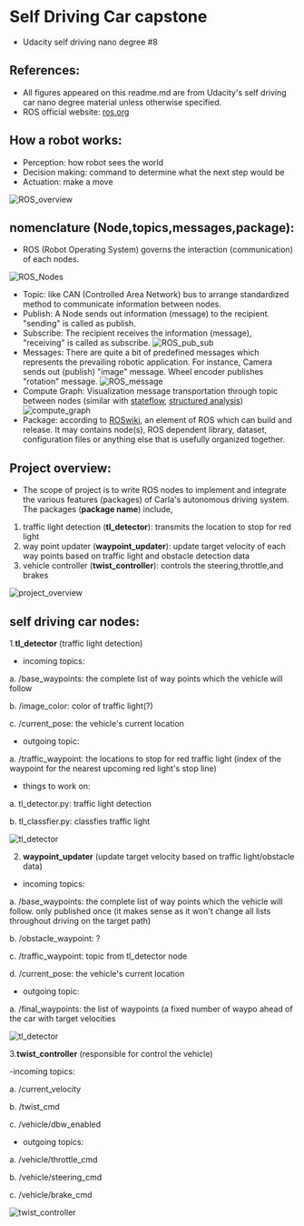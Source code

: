 # Self Driving Car capstone
- Udacity self driving nano degree #8

## References:
- All figures appeared on this readme.md are from Udacity's self driving car nano degree material unless otherwise specified. 
- ROS official website: [ros.org](https://www.ros.org/)

## How a robot works: 
- Perception: how robot sees the world
- Decision making: command to determine what the next step would be
- Actuation: make a move 

![ROS_overview](/selfdriving_final_figure/ros.png)

## nomenclature (Node,topics,messages,package):
- ROS (Robot Operating System) governs the interaction (communication) of each nodes. 

![ROS_Nodes](/selfdriving_final_figure/nodes.png)

- Topic: 
like CAN (Controlled Area Network) bus to arrange standardized method to communicate information between nodes. 
- Publish: 
A Node sends out information (message) to the recipient. "sending" is called as publish. 
- Subscribe: 
The recipient receives the information (message), "receiving" is called as subscribe. 
![ROS_pub_sub](/selfdriving_final_figure/pub_sub_architecture.png)
- Messages: 
There are quite a bit of predefined messages which represents the prevailing robotic application. For instance, Camera sends out (publish) "image" message. Wheel encoder publishes "rotation" message. 
![ROS_message](/selfdriving_final_figure/ROS_message.png)
- Compute Graph: 
Visualization message transportation through topic between nodes (similar with [stateflow](https://www.mathworks.com/products/stateflow.html), [structured analysis](https://en.wikipedia.org/wiki/Structured_analysis))
![compute_graph](/selfdriving_final_figure/compute_graph.png)
- Package: according to [ROSwiki](http://wiki.ros.org/ROS/Concepts), an element of ROS which can build and release. It may contains node(s), ROS dependent library, dataset, configuration files or anything else that is usefully organized together. 

## Project overview:

- The scope of project is to write ROS nodes to implement and integrate the various features (packages) of Carla's autonomous driving system. The packages (**package name**) include, 

1. traffic light detection (**tl_detector**): transmits the location to stop for red light
2. way point updater (**waypoint_updater**): update target velocity of each way points based on traffic light and obstacle detection data
3. vehicle controller (**twist_controller**): controls the steering,throttle,and brakes

![project_overview](/selfdriving_final_figure/project_overview.png)

## self driving car nodes:

1.**tl_detector** (traffic light detection)

- incoming topics:  

a. /base_waypoints: the complete list of way points which the vehicle will follow      

b. /image_color: color of traffic light(?)    

c.  /current_pose: the vehicle's current location   

- outgoing topic:    

a.  /traffic_waypoint: the locations to stop for red traffic light (index of the waypoint for the nearest upcoming red light's stop line)     
- things to work on:    

a. tl_detector.py: traffic light detection       

b. tl_classfier.py: classfies traffic light      

![tl_detector](/selfdriving_final_figure/tl-detector-ros-graph.png)

2. **waypoint_updater** (update target velocity based on traffic light/obstacle data)

- incoming topics:  

a.  /base_waypoints: the complete list of way points which the vehicle will follow. only published once (it makes sense as it won't change all lists throughout driving on the target path) 

b.  /obstacle_waypoint: ?    

c.  /traffic_waypoint: topic from tl_detector node    

d.  /current_pose: the vehicle's current location     

- outgoing topic:    

a.  /final_waypoints: the list of waypoints (a fixed number of waypo ahead of the car with target velocities  

![tl_detector](/selfdriving_final_figure/waypoint-updater-ros-graph.png)

3.**twist_controller** (responsible for control the vehicle)    

-incoming topics:      

a.  /current_velocity      

b.  /twist_cmd      

c.  /vehicle/dbw_enabled      

- outgoing topics:      

a.  /vehicle/throttle_cmd    

b.  /vehicle/steering_cmd    

c.  /vehicle/brake_cmd    

![twist_controller](/selfdriving_final_figure/dbw-node-ros-graph.png)
